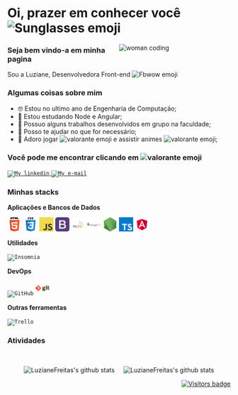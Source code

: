 # Oi, prazer em conhecer você <img width="30" src="https://emojis.slackmojis.com/emojis/images/1531849430/4246/blob-sunglasses.gif?1531849430" alt="Sunglasses emoji" />

<img align="right" width="50%" src="https://media.giphy.com/media/L1R1tvI9svkIWwpVYr/giphy.gif" alt="woman coding" />

### Seja bem vindo-a em minha pagina

<p>
  Sou a Luziane, Desenvolvedora Front-end <img width="20" src="https://emojis.slackmojis.com/emojis/images/1594314885/9662/fbwow.gif?1594314885" alt="Fbwow emoji" />
</p>  


### Algumas coisas sobre mim
- 🤓 Estou no ultimo ano de Engenharia de Computação;
- 🌱 Estou estudando Node e Angular;
- 👯 Possuo alguns trabalhos desenvolvidos em grupo na faculdade;
- 🤔 Posso te ajudar no que for necessário;
- 💬 Adoro jogar <img width="20" src="https://emojis.slackmojis.com/emojis/images/1589798377/9104/valorant.png?1589798377" alt="valorante emoji" /> e assistir animes <img width="20" src="https://emojis.slackmojis.com/emojis/images/1571766665/6754/anime.gif?1571766665" alt="valorante emoji" />;

### Você pode me encontrar clicando em <img width="17" src="https://emojis.slackmojis.com/emojis/images/1532135484/4258/click.png?1532135484" alt="valorante emoji" /> 

<a href="https://www.linkedin.com/in/freitasluziane/">
  <code><img alt="My linkedin" width="28" src="https://www.flaticon.com/svg/static/icons/svg/1383/1383262.svg" /></code>
</a>

<a href="mailto:freitas.lu@outlook.com">
  <code><img alt="My e-mail" width="32" src="https://www.flaticon.com/svg/static/icons/svg/324/324123.svg" /></code>
</a>

### Minhas stacks

**Aplicações e Bancos de Dados**

<code><img height="32" src="https://raw.githubusercontent.com/github/explore/80688e429a7d4ef2fca1e82350fe8e3517d3494d/topics/html/html.png" alt="HTML5"/></code>
<code><img height="32" src="https://raw.githubusercontent.com/github/explore/80688e429a7d4ef2fca1e82350fe8e3517d3494d/topics/css/css.png" alt="CSS"/></code>
<code><img height="32" src="https://raw.githubusercontent.com/github/explore/80688e429a7d4ef2fca1e82350fe8e3517d3494d/topics/javascript/javascript.png" alt="Javascript"/></code>
<code><img height="32" src="https://raw.githubusercontent.com/github/explore/80688e429a7d4ef2fca1e82350fe8e3517d3494d/topics/bootstrap/bootstrap.png" alt="Bootstrap"/></code>
<code><img height="32" src="https://raw.githubusercontent.com/github/explore/80688e429a7d4ef2fca1e82350fe8e3517d3494d/topics/mysql/mysql.png" alt="MySQL"/></code>
<code><img height="32" src="https://raw.githubusercontent.com/github/explore/80688e429a7d4ef2fca1e82350fe8e3517d3494d/topics/mongodb/mongodb.png" alt="MongoDB"/></code>
<code><img height="32" src="https://raw.githubusercontent.com/github/explore/80688e429a7d4ef2fca1e82350fe8e3517d3494d/topics/nodejs/nodejs.png" alt="Nodejs"/></code>
<code><img height="32" src="https://raw.githubusercontent.com/github/explore/80688e429a7d4ef2fca1e82350fe8e3517d3494d/topics/typescript/typescript.png" alt="Typescript"/></code>
<code><img height="32" src="https://raw.githubusercontent.com/github/explore/80688e429a7d4ef2fca1e82350fe8e3517d3494d/topics/angular/angular.png" alt="Angular"/></code>

**Utilidades**

<code><img height="32" src="https://dashboard.snapcraft.io/site_media/appmedia/2018/04/twitter-card-icon.png" alt="Insomnia"/></code>

**DevOps**

<code><img height="32" src="https://cdn3.iconfinder.com/data/icons/inficons/512/github.png" alt="GitHub"/></code>
<code><img height="32" src="https://raw.githubusercontent.com/github/explore/80688e429a7d4ef2fca1e82350fe8e3517d3494d/topics/git/git.png" alt="Git"/></code>

**Outras ferramentas**

<code><img height="32" src="https://cdn.iconscout.com/icon/free/png-512/trello-6-569395.png" alt="Trello"/></code>

### Atividades

</br>

<p align="center">
  <img src="https://github-readme-stats.vercel.app/api?username=LuzianeFreitas&show_icons=true&theme=dracula" alt="LuzianeFreitas's github stats" />
  &nbsp &nbsp
  <img src="https://github-readme-stats.vercel.app/api/top-langs/?username=LuzianeFreitas&layout=compact" alt="LuzianeFreitas's github stats" />
</p>




<p align="right">
  <a href="https://badges.pufler.dev">
      <img src="https://badges.pufler.dev/visits/LuzianeFreitas/LuzianeFreitas" alt="Visitors badge" />
   </a>
</p>
